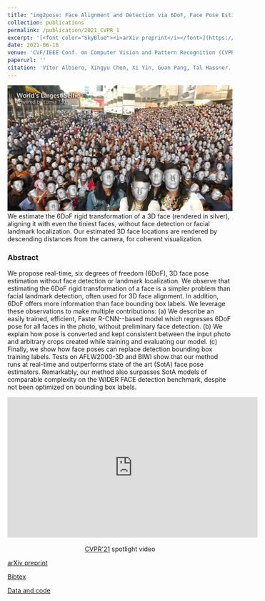 ```yaml
---
title: "img2pose: Face Alignment and Detection via 6DoF, Face Pose Estimation"
collection: publications
permalink: /publication/2021_CVPR_1
excerpt: '[<font color="SkyBlue"><i>arXiv preprint</i></font>](https://arxiv.org/abs/2012.07791)'
date: 2021-06-16
venue: 'CVF/IEEE Conf. on Computer Vision and Pattern Recognition (CVPR), Nashville, TN'
paperurl: ''
citation: 'Vítor Albiero, Xingyu Chen, Xi Yin, Guan Pang, Tal Hassner. <i> img2pose: Face Alignment and Detection via 6DoF, Face Pose Estimation.</i> CVF/IEEE Conf. on Computer Vision and Pattern Recognition (CVPR), Nashville, TN, 2021.'
---
```


<img src='../projects/img2pose/teaser.jpeg'><br/>
We estimate the 6DoF rigid transformation of a 3D face (rendered in silver), aligning it with even the tiniest faces, without face detection or facial landmark localization. Our estimated 3D face locations are rendered by descending distances from the camera, for coherent visualization.



### Abstract
We propose real-time, six degrees of freedom (6DoF), 3D face pose estimation without face detection or landmark localization. We observe that estimating the 6DoF rigid transformation of a face is a simpler problem than facial landmark detection, often used for 3D face alignment. In addition, 6DoF offers more information than face bounding box labels. We leverage these observations to make multiple contributions: (a) We describe an easily trained, efficient, Faster R-CNN--based model which regresses 6DoF pose for all faces in the photo, without preliminary face detection. (b) We explain how pose is converted and kept consistent between the input photo and arbitrary crops created while training and evaluating our model. (c) Finally, we show how face poses can replace detection bounding box training labels. Tests on AFLW2000-3D and BIWI show that our method runs at real-time and outperforms state of the art (SotA) face pose estimators. Remarkably, our method also surpasses SotA models of comparable complexity on the WIDER FACE detection benchmark, despite not been optimized on bounding box labels.



<iframe width="560" height="315" src="https://www.youtube.com/embed/vDGlvpnzXGo" title="YouTube video player" frameborder="0" allow="accelerometer; autoplay; clipboard-write; encrypted-media; gyroscope; picture-in-picture" allowfullscreen></iframe>
<p align="center">
    <a href="https://cvpr2021.thecvf.com/">CVPR'21</a> spotlight video
</p>




[arXiv preprint](https://arxiv.org/abs/2012.07791)

[Bibtex](../projects/img2pose/BibTeX.txt)

[Data and code](https://github.com/vitoralbiero/img2pose)
